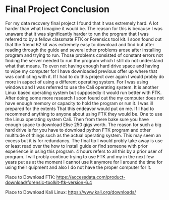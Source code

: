 
# Final Project Conclusion
For my data recovery final project I found that it was extremely hard. A lot harder than what I imagine it would be. The reason for this is because I was unaware that it was significantly harder to run the program that I was referred to by a fellow classmate FTK or Forensics tool kit. I soon found out that the friend 62 kit was extremely easy to download and find but after reading through the guide and several other problems arose after installing program and trying to run. 
Those problems consisted of constant errors not finding the server needed to run the program which I still do not understand what that means. To even not having enough hard drive space and having to wipe my computer for I have downloaded previous offer up where that was conflicting with it. If I had to do this project over again I would probly do more in aspect of using a different operating system. For I was using windows and I was referred to use the Cali operating system. It is another Linux based operating system but supposedly it would run better with FTK. After doing some more research I soon found out the my computer does not have enough memory or capacity to hold the program or run it. I was ill prepared for the extents That this endeavor would put on me.
 If I had to recommend anything to anyone about using FTK they would be. One to use the Linux operating system Cali. Then from there bake sure you have enough space to download Elise 250 gigs worth. The reason for such a big hard drive is for you have to download python FTK program and other multitude of things such as the actual operating system. This may seem an excess but it is for redundancy. The final tip I would probly take away is use or least read over the how to install guide or find someone with prior experience in using this program. 4 hours refers to all this by a prior user of program. I will probly continue trying to use FTK and my in the next few years put as at the moment I cannot use it anymore for I around the time for using their quipment and also I do not have the proper computer for it.    

Place to Download FTK: https://accessdata.com/product-download/forensic-toolkit-ftk-version-6.4

Place to Download Kali Linux: https://www.kali.org/downloads/
